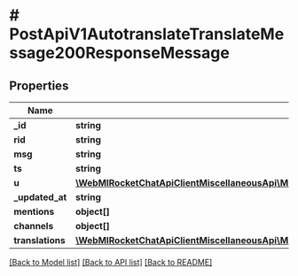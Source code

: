 # # PostApiV1AutotranslateTranslateMessage200ResponseMessage

## Properties

Name | Type | Description | Notes
------------ | ------------- | ------------- | -------------
**_id** | **string** |  | [optional]
**rid** | **string** |  | [optional]
**msg** | **string** |  | [optional]
**ts** | **string** |  | [optional]
**u** | [**\WebMIRocketChatApiClientMiscellaneousApi\Model\PostApiV1AutotranslateTranslateMessage200ResponseMessageU**](PostApiV1AutotranslateTranslateMessage200ResponseMessageU.md) |  | [optional]
**_updated_at** | **string** |  | [optional]
**mentions** | **object[]** |  | [optional]
**channels** | **object[]** |  | [optional]
**translations** | [**\WebMIRocketChatApiClientMiscellaneousApi\Model\PostApiV1AutotranslateTranslateMessage200ResponseMessageTranslations**](PostApiV1AutotranslateTranslateMessage200ResponseMessageTranslations.md) |  | [optional]

[[Back to Model list]](../../README.md#models) [[Back to API list]](../../README.md#endpoints) [[Back to README]](../../README.md)
